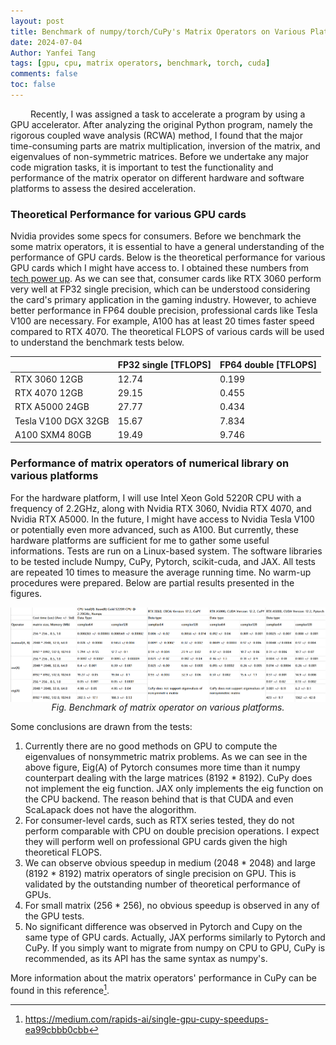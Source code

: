 ```yaml
---
layout: post
title: Benchmark of numpy/torch/CuPy's Matrix Operators on Various Platforms
date: 2024-07-04
Author: Yanfei Tang
tags: [gpu, cpu, matrix operators, benchmark, torch, cuda]
comments: false
toc: false
---
```


&emsp;&emsp; Recently, I was assigned a task to accelerate a program by using a GPU accelerator. After analyzing the original Python program, namely the rigorous coupled wave analysis (RCWA) method, I found that the major time-consuming parts are matrix multiplication, inversion of the matrix, and eigenvalues of non-symmetric matrices. Before we undertake any major code migration tasks, it is important to test the functionality and performance of the matrix operator on different hardware and software platforms to assess the desired acceleration.

<!-- more -->

### Theoretical Performance for various GPU cards

Nvidia provides some specs for consumers. Before we benchmark the some matrix operators, it is essential to have a general understanding of the performance of GPU cards. Below is the theoretical performance for various GPU cards which I might have access to. I obtained these numbers from [tech power up](https://www.techpowerup.com/gpu-specs/a100-sxm4-80-gb.c3746). As we can see that, consumer cards like RTX 3060 perform very well at FP32 single precision, which can be understood considering the card's primary application in the gaming industry. However, to achieve better performance in FP64 double precision, professional cards like Tesla V100 are necessary. For example, A100 has at least 20 times faster speed compared to RTX 4070. The theoretical FLOPS of various cards will be used to understand the benchmark tests below.

|                     | FP32 single [TFLOPS] | FP64 double [TFLOPS] |
|---------------------|----------------------|----------------------|
| RTX 3060 12GB       | 12.74                | 0.199                |
| RTX 4070 12GB       | 29.15                | 0.455                |
| RTX A5000 24GB      | 27.77                | 0.434                |
| Tesla V100 DGX 32GB | 15.67                | 7.834                |
| A100 SXM4 80GB      | 19.49                | 9.746                |


### Performance of matrix operators of numerical library on various platforms

For the hardware platform, I will use Intel Xeon Gold 5220R CPU with a frequency of 2.2GHz, along with Nvidia RTX 3060, Nvidia RTX 4070, and Nvidia RTX A5000. In the future, I might have access to Nvidia Tesla V100 or potentially even more advanced, such as A100. But currently, these hardware platforms are sufficient for me to gather some useful informations. Tests are run on a Linux-based system. The software libraries to be tested include Numpy, CuPy, Pytorch, scikit-cuda, and JAX. All tests are repeated 10 times to measure the average running time. No warm-up procedures were prepared. Below are partial results presented in the figures.

<p align="center">
   <img src="/images/2024/benchmark_gpu.png" alt="drawing" align="middle"/>
   <em>Fig. Benchmark of matrix operator on various platforms.</em>
</p>

Some conclusions are drawn from the tests:
1. Currently there are no good methods on GPU to compute the eigenvalues of nonsymmetric matrix problems. As we can see in the above figure, Eig(A) of Pytorch consumes more time than it numpy counterpart dealing with the large matrices (8192 * 8192). CuPy does not implement the eig function. JAX only implements the eig function on the CPU backend. The reason behind that is that CUDA and even ScaLapack does not have the alogorithm. 
2. For consumer-level cards, such as RTX series tested, they do not perform comparable with CPU on double precision operations. I expect they will perform well on professional GPU cards given the high theoretical FLOPS.
3. We can observe obvious speedup in medium (2048 * 2048) and large (8192 * 8192) matrix operators of single precision on GPU. This is validated by the outstanding number of theoretical performance of GPUs.
4. For small matrix (256 * 256), no obvious speedup is observed in any of the GPU tests.
5. No significant difference was observed in Pytorch and Cupy on the same type of GPU cards. Actually, JAX performs similarly to Pytorch and CuPy. If you simply want to migrate from numpy on CPU to GPU, CuPy is recommended, as its API has the same syntax as numpy's.

More information about the matrix operators' performance in CuPy can be found in this reference[^1].



[^1]: https://medium.com/rapids-ai/single-gpu-cupy-speedups-ea99cbbb0cbb